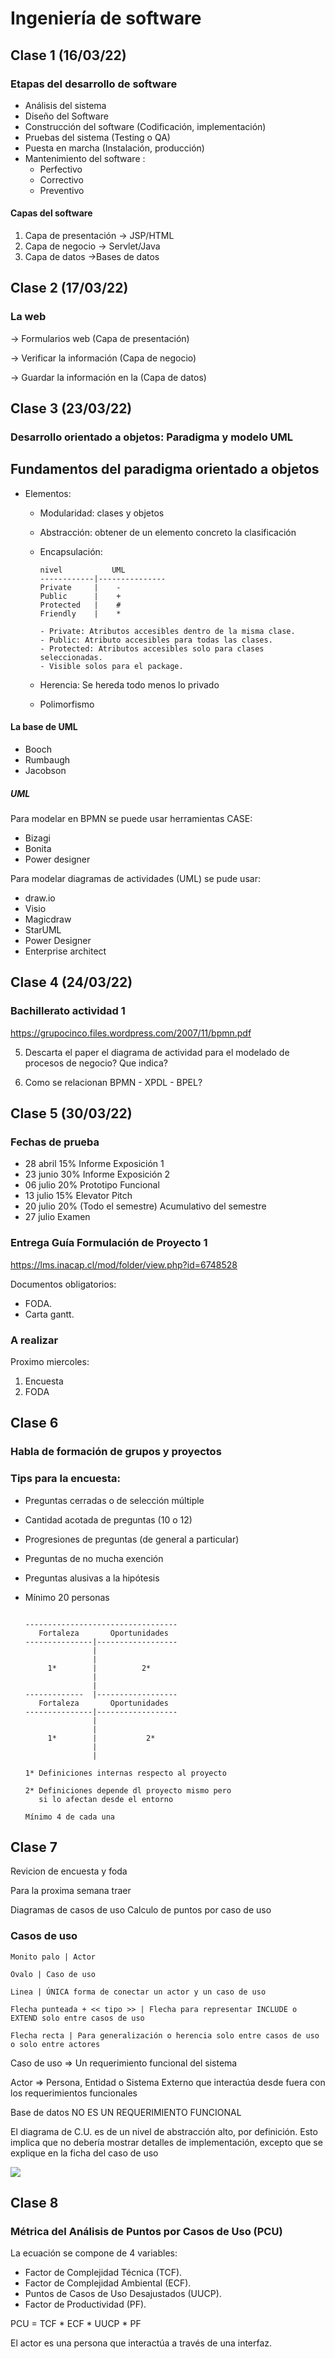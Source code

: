 # Ingeniería de software

## Clase 1 (16/03/22)

### Etapas del desarrollo de software

- Análisis del sistema
- Diseño del Software
- Construcción del software (Codificación, implementación)
- Pruebas del sistema (Testing o QA)
- Puesta en marcha (Instalación, producción)
- Mantenimiento del software :
    - Perfectivo
    - Correctivo
    - Preventivo
#### Capas del software

1) Capa de presentación -> JSP/HTML
3) Capa de negocio -> Servlet/Java
2) Capa de datos ->Bases de datos

## Clase 2 (17/03/22)

### La web

-> Formularios web (Capa de presentación)

-> Verificar la información (Capa de negocio)

-> Guardar la información en la (Capa de datos)

## Clase 3 (23/03/22)

### Desarrollo orientado a objetos: Paradigma y modelo UML

## Fundamentos del paradigma orientado a objetos

- Elementos:
    - Modularidad: clases y objetos
    - Abstracción: obtener de un elemento concreto la clasificación
    - Encapsulación:


        ```
        nivel           UML
        ------------|---------------
        Private     |    -
        Public      |    +
        Protected   |    #
        Friendly    |    *
        ```
        ```
        - Private: Atributos accesibles dentro de la misma clase.
        - Public: Atributo accesibles para todas las clases.
        - Protected: Atributos accesibles solo para clases seleccionadas.
        - Visible solos para el package.

        ```
    - Herencia: Se hereda todo menos lo privado
    - Polimorfismo

#### La base de UML

- Booch
- Rumbaugh
- Jacobson

##### UML

Para modelar en BPMN se puede usar herramientas CASE:

- Bizagi
- Bonita
- Power designer

Para modelar diagramas de actividades (UML) se pude usar:

- draw.io
- Visio
- Magicdraw
- StarUML
- Power Designer
- Enterprise architect

## Clase 4 (24/03/22)

### Bachillerato actividad 1

https://grupocinco.files.wordpress.com/2007/11/bpmn.pdf

5) Descarta el paper el diagrama de actividad para el modelado de procesos de negocio? Que indica?

6) Como se relacionan BPMN - XPDL - BPEL?

## Clase 5 (30/03/22)

### Fechas de prueba

- 28 abril 15% Informe Exposición 1
- 23 junio 30% Informe Exposición 2
- 06 julio 20% Prototipo Funcional
- 13 julio 15% Elevator Pitch
- 20 julio 20% (Todo el semestre) Acumulativo del semestre
- 27 julio Examen

### Entrega Guía Formulación de Proyecto 1

https://lms.inacap.cl/mod/folder/view.php?id=6748528

Documentos obligatorios:

- FODA.
- Carta gantt.

### A realizar

Proximo miercoles:
1) Encuesta
2) FODA

## Clase 6

### Habla de formación de grupos y proyectos

### Tips para la encuesta:

- Preguntas cerradas o de selección múltiple
- Cantidad acotada de preguntas (10 o 12)
- Progresiones de preguntas (de general a particular)
- Preguntas de no mucha exención
- Preguntas alusivas a la hipótesis
- Mínimo 20 personas

    ```

    ----------------------------------
       Fortaleza       Oportunidades
    ---------------|------------------
                   |
                   |
         1*        |          2*
                   |
                   |
    -------------  |------------------
       Fortaleza       Oportunidades
    ---------------|------------------
                   |
                   |
         1*        |           2*
                   |
                   |

    1* Definiciones internas respecto al proyecto

    2* Definiciones depende dl proyecto mismo pero
       si lo afectan desde el entorno

    Mínimo 4 de cada una

    ```
## Clase 7

Revicion de encuesta y foda

Para la proxima semana traer

Diagramas de casos de uso
Calculo de puntos por caso de uso

### Casos de uso 

```
Monito palo | Actor

Ovalo | Caso de uso

Linea | ÚNICA forma de conectar un actor y un caso de uso

Flecha punteada + << tipo >> | Flecha para representar INCLUDE o EXTEND solo entre casos de uso

Flecha recta | Para generalización o herencia solo entre casos de uso o solo entre actores

```

Caso de uso => Un requerimiento funcional del sistema

Actor => Persona, Entidad o Sistema Externo que interactúa desde fuera con los requerimientos funcionales

Base de datos NO ES UN REQUERIMIENTO FUNCIONAL

El diagrama de C.U. es de un nivel de abstracción alto, por definición. Esto implica que no debería mostrar detalles de implementación, excepto que se explique en la ficha del  caso de uso

![](/Ingenieria%20de%20Software/Material%20de%20apoyo/Caso-de-uso-ej-clase-7.png)

## Clase 8

### Métrica del Análisis de Puntos por Casos de Uso (PCU)

La ecuación se compone de 4 variables:

- Factor de Complejidad Técnica (TCF).
- Factor de Complejidad Ambiental (ECF).
- Puntos de Casos de Uso Desajustados (UUCP).
- Factor de Productividad (PF).

PCU = TCF * ECF * UUCP * PF

El actor es una persona que interactúa a través de una interfaz.